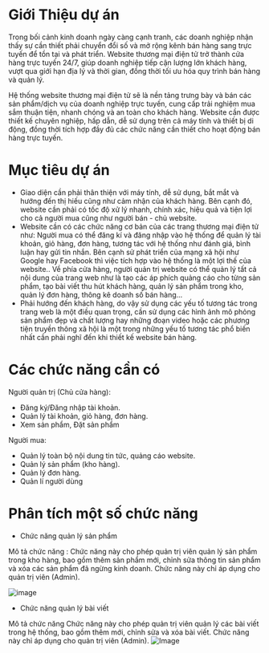 # Giới Thiệu dự án
Trong bối cảnh kinh doanh ngày càng cạnh tranh, các doanh nghiệp nhận thấy sự cần thiết phải chuyển đổi số và mở rộng kênh bán hàng sang trực tuyến để tồn tại và phát triển.  Website thương mại điện tử trở thành cửa hàng trực tuyến 24/7,  giúp doanh nghiệp tiếp cận lượng lớn khách hàng, vượt qua giới hạn địa lý và thời gian, đồng thời tối ưu hóa quy trình bán hàng và quản lý.

Hệ thống website thương mại điện tử sẽ là nền tảng trưng bày và bán các sản phẩm/dịch vụ của doanh nghiệp trực tuyến, cung cấp trải nghiệm mua sắm thuận tiện, nhanh chóng và an toàn cho khách hàng.  Website cần được thiết kế chuyên nghiệp, hấp dẫn, dễ sử dụng trên cả máy tính và thiết bị di động,  đồng thời tích hợp đầy đủ các chức năng cần thiết cho hoạt động bán hàng trực tuyến.
# Mục tiêu dự án
- Giao diện cần phải thân thiện với máy tính, dễ sử dụng, bắt mắt và hướng đến thị hiếu cũng như cảm nhận của khách hàng. Bên cạnh đó, website cần phải có tốc độ xử lý nhanh, chính xác, hiệu quả và tiện lợi cho cả người mua cũng như người bán - chủ website.
- Website cần có các chức năng cơ bản của các trang thương mại điện tử như: Người mua có thể đăng kí và đăng nhập vào hệ thống để quản lý tài khoản, giỏ hàng, đơn hàng, tương tác với hệ thống như đánh giá, bình luận hay gửi tin nhắn. Bên cạnh sử phát triển của mạng xã hội như Google hay Facebook thì việc tích hợp vào hệ thống là một lợi thế của website.. Về phía cửa hàng, người quản trị website có thể quản lý tất cả nội dung của trang web như là tạo các áp phích quảng cáo cho từng sản phẩm, tạo bài viết thu hút khách hàng, quản lý sản phẩm trong kho, quản lý đơn hàng, thông kê doanh số bán hàng...
- Phải hướng đến khách hàng, do vậy sử dụng các yếu tố tương tác trong trang web là một điều quan trọng, cần sử dụng các hình ảnh mô phỏng sản phẩm đẹp và chất lượng hay những đoạn video hoặc các phương tiện truyền thông xã hội là một trong những yếu tố tương tác phổ biến nhất cần phải nghĩ đến khi thiết kế website bán hàng.

# Các chức năng cần có
Người quản trị (Chủ cửa hàng): 
- Đăng ký/Đăng nhập tài khoản.
- Quản lý tài khoản, giỏ hàng, đơn hàng.
- Xem sản phẩm, Đặt sản phẩm
  
Người mua:
- Quản lý toàn bộ nội dung tin tức, quảng cáo website.
- Quản lý sản phẩm (kho hàng).
- Quản lý đơn hàng.
- Quản lí người dùng


 # Phân tích một số chức năng
- Chức năng quản lý sản phẩm

Mô tả chức năng : Chức năng này cho phép quản trị viên quản lý sản phẩm trong kho hàng, bao gồm thêm sản phẩm mới, chỉnh sửa thông tin sản phẩm và xóa các sản phẩm đã ngừng kinh doanh. Chức năng này chỉ áp dụng cho quản trị viên (Admin).

![image](https://github.com/user-attachments/assets/4f9a830b-0952-470a-be50-e59191a3716f)


- Chức năng quản lý bài viết
  
Mô tả chức năng Chức năng này cho phép quản trị viên quản lý các bài viết trong hệ thống, bao gồm thêm mới, chỉnh sửa và xóa bài viết. Chức năng này chỉ áp dụng cho quản trị viên (Admin).
![Image](https://github.com/user-attachments/assets/0e20875f-48b5-415e-8440-d7bdb62d0f40)
 
